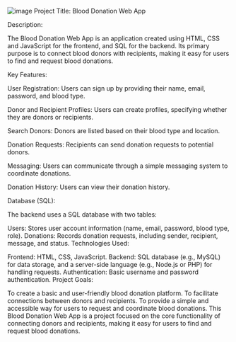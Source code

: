 ![image](https://github.com/madands0022/BDS/assets/119934280/192123fa-49fa-4e7e-8487-d8c90413b93f)
Project Title: Blood Donation Web App

Description:

The Blood Donation Web App is an application created using HTML, CSS and JavaScript for the frontend, and SQL for the backend. Its primary purpose is to connect blood donors with recipients, making it easy for users to find and request blood donations.

Key Features:

User Registration: Users can sign up by providing their name, email, password, and blood type.

Donor and Recipient Profiles: Users can create profiles, specifying whether they are donors or recipients.

Search Donors: Donors are listed based on their blood type and location.

Donation Requests: Recipients can send donation requests to potential donors.

Messaging: Users can communicate through a simple messaging system to coordinate donations.

Donation History: Users can view their donation history.

Database (SQL):

The backend uses a SQL database with two tables:

Users: Stores user account information (name, email, password, blood type, role).
Donations: Records donation requests, including sender, recipient, message, and status.
Technologies Used:

Frontend: HTML, CSS, JavaScript.
Backend: SQL database (e.g., MySQL) for data storage, and a server-side language (e.g., Node.js or PHP) for handling requests.
Authentication: Basic username and password authentication.
Project Goals:

To create a basic and user-friendly blood donation platform.
To facilitate connections between donors and recipients.
To provide a simple and accessible way for users to request and coordinate blood donations.
This Blood Donation Web App is a project focused on the core functionality of connecting donors and recipients, making it easy for users to find and request blood donations.
